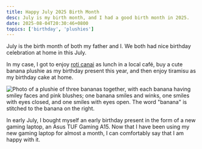 ```yaml
---
title: Happy July 2025 Birth Month
desc: July is my birth month, and I had a good birth month in 2025.
date: 2025-08-04T20:30:46+0800
topics: ['birthday', 'plushies']
---
```

 July is the birth month of both my father and I. We both had nice birthday celebration at home in this July.

In my case, I got to enjoy [roti canai](https://en.wikipedia.org/wiki/Roti_canai) as lunch in a local café, buy a cute banana plushie as my birthday present this year, and then enjoy tiramisu as my birthday cake at home.

![Photo of a plushie of three bananas together, with each banana having smiley faces and pink blushes; one banana smiles and winks, one smiles with eyes closed, and one smiles with eyes open. The word "banana" is stitched to the banana on the right.](https://cdn.some.pics/helenchong/688790c747375.jpg)

In early July, I bought myself an early birthday present in the form of a new gaming laptop, an Asus TUF Gaming A15. Now that I have been using my new gaming laptop for almost a month, I can comfortably say that I am happy with it.
